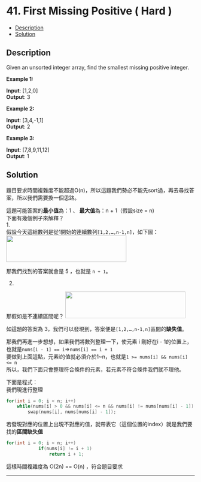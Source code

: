 # 41. First Missing Positive ( Hard )

+ [Description](#Description)  
+ [Solution](#Solution)  

## Description
Given an unsorted integer array, find the smallest missing positive integer.  

**Example 1:**  

**Input**: [1,2,0]        
**Output**: 3  
 
 
**Example 2:**  

**Input**: [3,4,-1,1]          
**Output**: 2   
 
**Example 3:**  

**Input**: [7,8,9,11,12]           
**Output**: 1      


## Solution
題目要求時間複雜度不能超過O(n)，所以這題我們勢必不能先sort過，再去尋找答案，所以我們需要換一個思路。  


這題可能答案的**最小值**為：1 、 **最大值**為：n + 1（假設size = n)    
下面有幾個例子來解釋？   
1.  
假設今天這組數列是從1開始的連續數列```[1,2,…,n-1,n]```，如下圖：
<img width="321" height="71" src="https://i.ibb.co/nkmGJVJ/2020-06-27-18-23-27.png">   

那我們找到的答案就會是 5 ，也就是 ```n + 1```。    

2.  
那假如是不連續區間呢？
<img width="321" height="71" src="https://i.ibb.co/zNf1Tp6/2020-06-27-18-29-06.png">    

如這題的答案為 3，我們可以發現到，答案便是```[1,2,…,n-1,n]```區間的**缺失值**。  

那我們再進一步想想，如果我們將數列整理一下，使元素 i 剛好在i - 1的位置上，也就是```nums[i - 1] == i```=>```nums[i] == i + 1```  
要做到上面這點，元素i的值就必須介於1~n，也就是```1 >= nums[i] && nums[i] <= n```  
所以，我們下面只會整理符合條件的元素，若元素不符合條件我們就不理他。  

下面是程式：  
我們現進行整理    
```c
for(int i = 0; i < n; i++)
    while(nums[i] > 0 && nums[i] <= n && nums[i] != nums[nums[i] - 1])
        swap(nums[i], nums[nums[i] - 1]);
```  

若發現對應的位置上出現不對應的值，就帶表它（這個位置的index）就是我們要找的**區間缺失值**  
```c
for(int i = 0; i < n; i++)
            if(nums[i] != i + 1)
                return i + 1;
```  

這樣時間複雜度為 O(2n) == O(n) ，符合題目要求  


---

